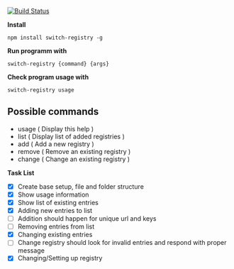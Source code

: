 [![Build Status](https://travis-ci.org/GeekAb/switch-registry.svg?branch=master)](https://travis-ci.org/GeekAb/switch-registry)

**Install**

```
npm install switch-registry -g
```

**Run programm with**
```
switch-registry {command} {args}
```

**Check program usage with**
```
switch-registry usage
```

**Possible commands**
----------------------------------------------
- usage ( Display this help )
- list ( Display list of added registries )
- add ( Add a new registry )
- remove ( Remove an existing registry )
- change ( Change an existing registry )


**Task List**

- [x] Create base setup, file and folder structure
- [x] Show usage information
- [x] Show list of existing entries
- [x] Adding new entries to list
- [ ] Addition should happen for unique url and keys
- [ ] Removing entries from list
- [x] Changing existing entries
- [ ] Change registry should look for invalid entries and respond with proper message
- [x] Changing/Setting up registry